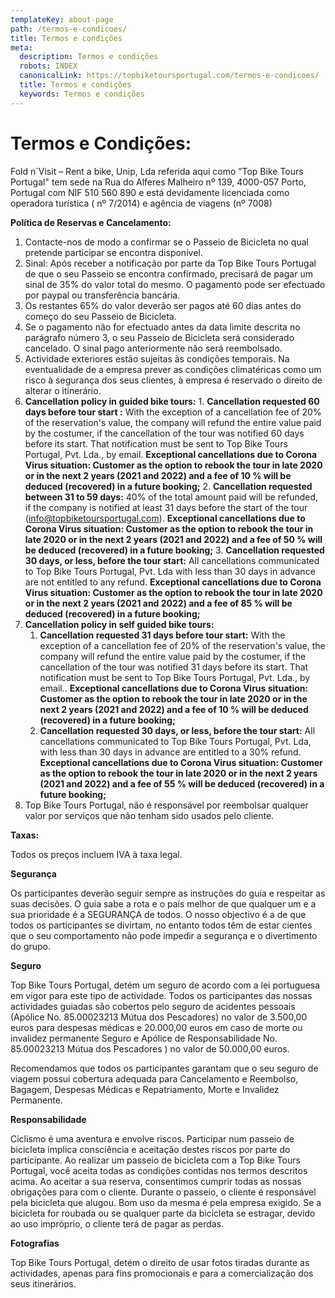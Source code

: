 ```yaml
---
templateKey: about-page
path: /termos-e-condicoes/
title: Termos e condições
meta:
  description: Termos e condições
  robots: INDEX
  canonicalLink: https://topbiketoursportugal.com/termos-e-condicoes/
  title: Termos e condições
  keywords: Termos e condições
---
```

# **Termos e Condições:**

Fold n´Visit – Rent a bike, Unip, Lda referida aqui como ”Top Bike Tours Portugal" tem sede na Rua do Alferes Malheiro nº 139, 4000-057 Porto, Portugal com NIF 510 560 890 e está devidamente licenciada como operadora turística ( nº 7/2014) e agência de viagens (nº 7008)

**Política de Reservas e Cancelamento:**

1. Contacte-nos de modo a confirmar se o Passeio de Bicicleta no qual pretende participar se encontra disponível.
2. Sinal: Após receber a notificação por parte da Top Bike Tours Portugal de que o seu Passeio se encontra confirmado, precisará de pagar um sinal de 35% do valor total do mesmo. O pagamento pode ser efectuado por paypal ou transferência bancária.
3. Os restantes 65% do valor deverão ser pagos até 60 dias antes do começo do seu Passeio de Bicicleta.
4. Se o pagamento não for efectuado antes da data limite descrita no parágrafo número 3, o seu Passeio de Bicicleta será considerado cancelado. O sinal pago anteriormente não será reembolsado.
5. Actividade exteriores estão sujeitas às condições temporais. Na eventualidade de a empresa prever as condições climatéricas como um risco à segurança dos seus clientes, à empresa é reservado o direito de alterar o itinerário.
6. **Cancellation policy in guided bike tours:**
         1. **Cancellation requested 60 days before tour start :** With the exception of a cancellation fee of 20% of the reservation's value, the company will refund the entire value paid by the costumer, if the cancellation of the tour was notified 60 days before its start. That notification must be sent to Top Bike Tours Portugal, Pvt. Lda., by email. **Exceptional cancellations due to Corona Virus situation: Customer as the option to rebook the tour in late 2020 or in the next 2 years (2021 and 2022) and a fee of 10 % will be deduced (recovered) in a future booking;**
         2. **Cancellation requested between 31 to 59 days:** 40% of the total amount paid will be refunded, if the company is notified at least 31 days before the start of the tour (info@topbiketoursportugal.com). **Exceptional cancellations due to Corona Virus situation: Customer as the option to rebook the tour in late 2020 or in the next 2 years (2021 and 2022) and a fee of 50 % will be deduced (recovered) in a future booking;**
         3. **Cancellation requested 30 days, or less, before the tour start:** All cancellations communicated to Top Bike Tours Portugal, Pvt. Lda with less than 30 days in advance are not entitled to any refund. **Exceptional cancellations due to Corona Virus situation: Customer as the option to rebook the tour in late 2020 or in the next 2 years (2021 and 2022) and a fee of 85 % will be deduced (recovered) in a future booking;**
7. **Cancellation policy in self guided bike tours:**
   1. **Cancellation requested 31 days before tour start:** With the exception of a cancellation fee of 20% of the reservation's value, the company will refund the entire value paid by the costumer, if the cancellation of the tour was notified 31 days before its start. That notification must be sent to Top Bike Tours Portugal, Pvt. Lda., by email.. **Exceptional cancellations due to Corona Virus situation: Customer as the option to rebook the tour in late 2020 or in the next 2 years (2021 and 2022) and a fee of 10 % will be deduced (recovered) in a future booking;**
   2. **Cancellation requested 30 days, or less, before the tour start:** All cancellations communicated to Top Bike Tours Portugal, Pvt. Lda, with less than 30 days in advance are entitled to a 30% refund. **Exceptional cancellations due to Corona Virus situation: Customer as the option to rebook the tour in late 2020 or in the next 2 years (2021 and 2022) and a fee of 55 % will be deduced (recovered) in a future booking;**
8. Top Bike Tours Portugal, não é responsável por reembolsar qualquer valor por serviços que não tenham sido usados pelo cliente.

**Taxas:**

Todos os preços incluem IVA à taxa legal.

**Segurança**

Os participantes deverão seguir sempre as instruções do guia e respeitar as suas decisões. O guia sabe a rota e o país melhor de que qualquer um e a sua prioridade é a SEGURANÇA de todos. O nosso objectivo é a de que todos os participantes se divirtam, no entanto todos têm de estar cientes que o seu comportamento não pode impedir a segurança e o divertimento do grupo.

**Seguro**

Top Bike Tours Portugal, detém um seguro de acordo com a lei portuguesa em vigor para este tipo de actividade. Todos os participantes das nossas actividades guiadas são cobertos pelo seguro de acidentes pessoais (Apólice No. 85.00023213 Mútua dos Pescadores) no valor de 3.500,00 euros para despesas médicas e 20.000,00 euros em caso de morte ou invalidez permanente Seguro e Apólice de Responsabilidade No. 85.00023213 Mútua dos Pescadores ) no valor de 50.000,00 euros.

Recomendamos que todos os participantes garantam que o seu seguro de viagem possui cobertura adequada para Cancelamento e Reembolso, Bagagem, Despesas Médicas e Repatriamento, Morte e Invalidez Permanente.

**Responsabilidade**

Ciclismo é uma aventura e envolve riscos. Participar num passeio de bicicleta implica consciência e aceitação destes riscos por parte do participante. Ao realizar um passeio de bicicleta com a Top Bike Tours Portugal, você aceita todas as condições contidas nos termos descritos acima. Ao aceitar a sua reserva, consentimos cumprir todas as nossas obrigações para com o cliente. Durante o passeio, o cliente é responsável pela bicicleta que alugou. Bom uso da mesma é pela empresa exigido. Se a bicicleta for roubada ou se qualquer parte da bicicleta se estragar, devido ao uso impróprio, o cliente terá de pagar as perdas.

**Fotografias**

Top Bike Tours Portugal, detém o direito de usar fotos tiradas durante as actividades, apenas para fins promocionais e para a comercialização dos seus itinerários.
